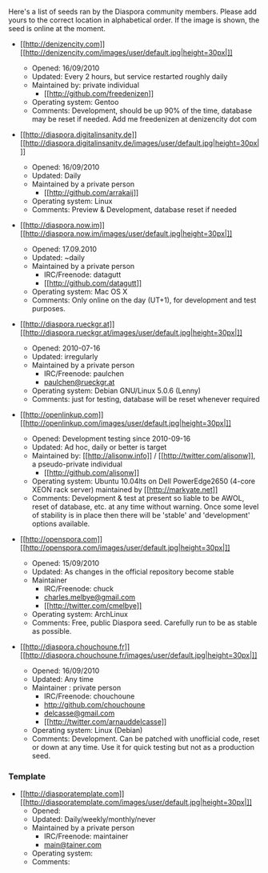Here's a list of seeds ran by the Diaspora community members.
Please add yours to the correct location in alphabetical order.
If the image is shown, the seed is online at the moment.

* [[http://denizencity.com]]  [[http://denizencity.com/images/user/default.jpg|height=30px|]]
    * Opened: 16/09/2010
    * Updated: Every 2 hours, but service restarted roughly daily
    * Maintained by: private individual
        * [[http://github.com/freedenizen]]
    * Operating system: Gentoo
    * Comments: Development, should be up 90% of the time, database may be reset if needed.  Add me freedenizen at denizencity dot com

* [[http://diaspora.digitalinsanity.de]] [[http://diaspora.digitalinsanity.de/images/user/default.jpg|height=30px|]]
    * Opened: 16/09/2010
    * Updated: Daily
    * Maintained by a private person
        * [[http://github.com/arrakaij]]
    * Operating system: Linux
    * Comments: Preview & Development, database reset if needed

* [[http://diaspora.now.im]] [[http://diaspora.now.im/images/user/default.jpg|height=30px|]]
    * Opened: 17.09.2010
    * Updated: ~daily
    * Maintained by a private person
        * IRC/Freenode: datagutt
        * [[http://github.com/datagutt]]
    * Operating system: Mac OS X
    * Comments: Only online on the day (UT+1), for development and test purposes.

* [[http://diaspora.rueckgr.at]] [[http://diaspora.rueckgr.at/images/user/default.jpg|height=30px|]]
    * Opened: 2010-07-16
    * Updated: irregularly
    * Maintained by a private person
        * IRC/Freenode: paulchen
        * paulchen@rueckgr.at
    * Operating system: Debian GNU/Linux 5.0.6 (Lenny)
    * Comments: just for testing, database will be reset whenever required

* [[http://openlinkup.com]]  [[http://openlinkup.com/images/user/default.jpg|height=30px|]]
    * Opened: Development testing since 2010-09-16
    * Updated: Ad hoc, daily or better is target
    * Maintained by: [[http://alisonw.info]] / [[http://twitter.com/alisonw]], a pseudo-private individual
        * [[http://github.com/alisonw]]
    * Operating system: Ubuntu 10.04lts on Dell PowerEdge2650 (4-core XEON rack server) maintained by [[http://markyate.net]]
    * Comments: Development & test at present so liable to be AWOL, reset of database, etc. at any time without warning. Once some level of stability is in place then there will be 'stable' and 'development' options available.

* [[http://openspora.com]] [[http://openspora.com/images/user/default.jpg|height=30px|]]
    * Opened: 15/09/2010
    * Updated: As changes in the official repository become stable
    * Maintainer
        * IRC/Freenode: chuck
        * charles.melbye@gmail.com
        * [[http://twitter.com/cmelbye]]
    * Operating system: ArchLinux
    * Comments: Free, public Diaspora seed. Carefully run to be as stable as possible.

* [[http://diaspora.chouchoune.fr]] [[http://diaspora.chouchoune.fr/images/user/default.jpg|height=30px|]]
    * Opened: 16/09/2010
    * Updated: Any time
    * Maintainer : private person
        * IRC/Freenode: chouchoune
        * http://github.com/chouchoune
        * delcasse@gmail.com
        * [[http://twitter.com/arnauddelcasse]]
    * Operating system: Linux (Debian)
    * Comments: Development. Can be patched with unofficial code, reset or down at any time. Use it for quick testing but not as a production seed.

### Template
* [[http://diasporatemplate.com]] [[http://diasporatemplate.com/images/user/default.jpg|height=30px|]]
    * Opened: 
    * Updated: Daily/weekly/monthly/never
    * Maintained by a private person
        * IRC/Freenode: maintainer
        * main@tainer.com
    * Operating system:
    * Comments:

